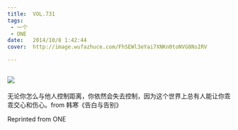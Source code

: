 ```yaml
---
title:	VOL.731
tags:
 - 一个
 - ONE
date:	2014/10/8 1:42:44
cover:	http://image.wufazhuce.com/FhSEWl3eYai7XNKn0toNVG8NsIRV

---
```

![](http://image.wufazhuce.com/FhSEWl3eYai7XNKn0toNVG8NsIRV)
---

无论你怎么与他人控制距离，你依然会失去控制，因为这个世界上总有人能让你乖乖交心和伤心。from 韩寒《告白与告别》
 
Reprinted from ONE
